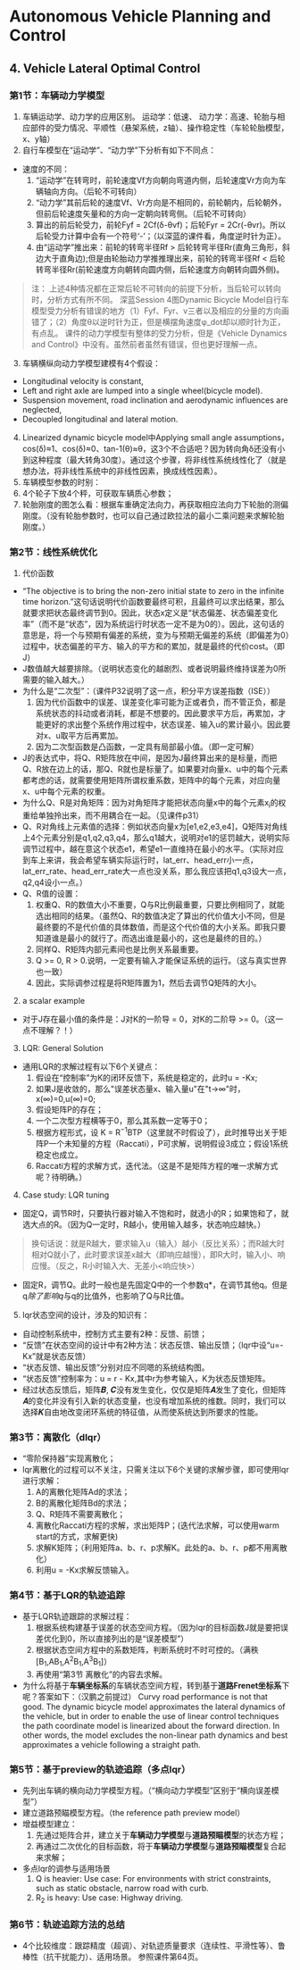 # Autonomous Vehicle Planning and Control
## 4. Vehicle Lateral Optimal Control
### 第1节：车辆动力学模型
1. 车辆运动学、动力学的应用区别。
运动学：低速、
动力学：高速、轮胎与相应部件的受力情况、平顺性（悬架系统，z轴）、操作稳定性（车轮轮胎模型，x、y轴）
2. 自行车模型在“运动学”、“动力学”下分析有如下不同点：
* 速度的不同：
  1. “运动学”在转弯时，前轮速度Vf方向朝向弯道内侧，后轮速度Vr方向为车辆轴向方向。（后轮不可转向）
  2. “动力学”其前后轮的速度Vf、Vr方向是不相同的，前轮朝内，后轮朝外，但前后轮速度矢量和的方向一定朝向转弯侧。（后轮不可转向）
  3. 算出的前后轮受力，前轮Fyf = 2Cf(δ-θvf)；后轮Fyr = 2Cr(-θvr)。所以后轮受力计算中会有一个符号‘-’；（以深蓝的课件看，角度逆时针为正）。
  4. 由“运动学”推出来：前轮的转弯半径Rf > 后轮转弯半径Rr(直角三角形，斜边大于直角边);但是由轮胎动力学推推理出来，前轮的转弯半径Rf < 后轮转弯半径Rr(前轮速度方向朝转向圆内侧，后轮速度方向朝转向圆外侧)。
> 注：
> 上述4种情况都在正常后轮不可转向的前提下分析，当后轮可以转向时，分析方式有所不同。
> 深蓝Session 4图Dynamic Bicycle Model自行车模型受力分析有错误的地方（1）Fyf、Fyr、v三者以及相应的分量的方向画错了；（2）角度θ以逆时针为正，但是横摆角速度φ_dot却以顺时针为正，有点乱。
> 课件的动力学模型有整体的受力分析，但是《Vehicle Dynamics and Control》中没有。虽然前者虽然有错误，但也更好理解一点。
3. 车辆横纵向动力学模型建模有4个假设：
  * Longitudinal velocity is constant,
  * Left and right axle are lumped into a single wheel(bicycle model).
  * Suspension movement, road inclination and aerodynamic influences are neglected,
  * Decoupled longitudinal and lateral motion.
4. Linearized dynamic bicycle model中Applying small angle assumptions，cos(δ)≈1、cos(δ)≈0、tan-1(θ)≈θ，这3个不合适吧？因为转向角δ还没有小到这种程度（最大转角30度）。通过这个步骤，将非线性系统线性化了（就是想办法，将非线性系统中的非线性因素，换成线性因素）。
5. 车辆模型参数的时别：
  1. 4个轮子下放4个秤，可获取车辆质心参数；
  2. 轮胎刚度的图怎么看：根据车重确定法向力，再获取相应法向力下轮胎的测偏刚度。（没有轮胎参数时，也可以自己通过欧拉法的最小二乘问题来求解轮胎刚度。）
### 第2节：线性系统优化
1. 代价函数
* “The objective is to bring the non-zero initial state to zero in the infinite time horizon.”这句话说明代价函数要最终可积，且最终可以求出结果，那么就要求把状态最终调节到0。因此，状态x定义是“状态偏差、状态偏差变化率”（而不是“状态”，因为系统运行时状态一定不是为0的）。因此，这句话的意思是，将一个与预期有偏差的系统，变为与预期无偏差的系统（即偏差为0）过程中，状态偏差的平方、输入的平方和的累加，就是最终的代价cost。（即J）
* J数值越大越要排除。（说明状态变化的越剧烈、或者说明最终维持误差为0所需要的输入越大。）
* 为什么是“二次型”：（课件P32说明了这一点，积分平方误差指数（ISE））
  1. 因为代价函数中的误差、误差变化率可能为正或者负，而不管正负，都是系统状态的抖动或者消耗，都是不想要的。因此要求平方后，再累加，才能更好的求出整个系统作用过程中，状态误差、输入u的累计最小。因此要对x、u取平方后再累加。
  2. 因为二次型函数是凸函数，一定具有局部最小值。（即一定可解）
* J的表达式中，将Q、R矩阵放在中间，是因为J最终算出来的是标量，而把Q、R放在边上的话，那Q、R就也是标量了。如果要对向量x、u中的每个元素都考虑的话，就需要使用矩阵所谓权重系数，矩阵中的每个元素，对应向量x、u中每个元素的权重。
* 为什么Q、R是对角矩阵：因为对角矩阵才能把状态向量x中的每个元素x<sub>i</sub>的权重给单独拎出来，而不用耦合在一起。（见课件p31）
* Q、R对角线上元素值的选择：例如状态向量x为[e1,e2,e3,e4]，Q矩阵对角线上4个元素分别是q1,q2,q3,q4，那么q1越大，说明对e1的惩罚越大，说明实际调节过程中，越在意这个状态e1，希望e1一直维持在最小的水平。（实际对应到车上来讲，我会希望车辆实际运行时，lat_err、head_err小一点，lat_err_rate、head_err_rate大一点也没关系，那么我应该把q1,q3设大一点，q2,q4设小一点。）
* Q、R值的设置：
  1. 权重Q、R的数值大小不重要，Q与R比例最重要，只要比例相同了，就能选出相同的结果。（虽然Q、R的数值决定了算出的代价值大小不同，但是最终要的不是代价值的具体数值，而是这个代价值的大小关系。即我只要知道谁是最小的就行了。而选出谁是最小的，这也是最终的目的。）
  2. 同样Q、R矩阵内部元素间也是比例关系最重要。
  3. Q >= 0, R > 0.说明，一定要有输入才能保证系统的运行。（这与真实世界也一致）
  4. 因此，实际调参过程是将R矩阵置为1，然后去调节Q矩阵的大小。
2. a scalar example
* 对于J存在最小值的条件是：J对K的一阶导 = 0，对K的二阶导 >= 0。（这一点不理解？！）
3. LQR: General Solution
* 通用LQR的求解过程有以下6个关键点：
  1. 假设在“控制率”为K的闭环反馈下，系统是稳定的，此时u = -Kx;
  2. 如果J是收敛的，那么"误差状态量x、输入量u"在"t->∞"时，x(∞)=0,u(∞)=0;
  3. 假设矩阵P的存在；
  4. 一个二次型方程横等于0，那么其系数一定等于0；
  5. 根据方程形式，设 K = R<sup>−1</sup>BTP（这里就不时假设了），此时推导出关于矩阵P一个未知量的方程（Raccati），P可求解，说明假设3成立；假设1系统稳定也成立。
  6. Raccati方程的求解方式，迭代法。（这是不是矩阵方程的唯一求解方式呢？待明确。）
4. Case study: LQR tuning
* 固定Q，调节R时，只要执行器对输入不饱和时，就选小的R；如果饱和了，就选大点的R。（因为Q一定时，R越小，使用输入越多，状态响应越快。）
> 换句话说：就是R越大，要求输入u（输入）越小（反比关系）；而R越大时相对Q就小了，此时要求误差x越大（即响应越慢），即R大时，输入小、响应慢。（反之，R小时输入大、无差小<响应快>）
* 固定R，调节Q。此时一般也是先固定Q中的一个参数q*，在调节其他q。但是q*除了影响q*与q的比值外，也影响了Q与R比值。
5. lqr状态空间的设计，涉及的知识有：
* 自动控制系统中，控制方式主要有2种：反馈、前馈；
* “反馈”在状态空间的设计中有2种方法：状态反馈、输出反馈；（lqr中设“u=-Kx”就是状态反馈）
* “状态反馈、输出反馈”分别对应不同嗯的系统结构图。
* “状态反馈”控制率为：u = r - Kx,其中r为参考输入，K为状态反馈矩阵。
* 经过状态反馈后，矩阵𝑩, 𝑪没有发生变化，仅仅是矩阵𝑨发生了变化，但矩阵𝑨的变化并没有引入新的状态变量，也没有增加系统的维数。同时，我们可以选择𝑲自由地改变闭环系统的特征值，从而使系统达到所要求的性能。
### 第3节：离散化（dlqr）
* “零阶保持器”实现离散化；
* lqr离散化的过程可以不关注，只需关注以下6个关键的求解步骤，即可使用lqr进行求解：
  1. A的离散化矩阵Ad的求法；
  2. B的离散化矩阵Bd的求法；
  3. Q、R矩阵不需要离散化；
  4. 离散化Raccati方程的求解，求出矩阵P；(迭代法求解，可以使用warm start的方式，求解更快)
  5. 求解K矩阵；（利用矩阵a、b、r、p求解K。此处的a、b、r、p都不用离散化）
  6. 利用u = -Kx求解反馈输入。
### 第4节：基于LQR的轨迹追踪
* 基于LQR轨迹跟踪的求解过程：
  1. 根据系统构建基于误差的状态空间方程。（因为lqr的目标函数J就是要把误差优化到0，所以直接列出的是“误差模型”）
  2. 根据状态空间方程中的系数矩阵，判断系统时不时可控的。（满秩[B<sub>1</sub>,AB<sub>1</sub>,A<sup>2</sup>B<sub>1</sub>,A<sup>3</sup>B<sub>1</sub>]）
  3. 再使用“第3节 离散化”的内容去求解。
* 为什么将基于**车辆坐标系**的车辆状态空间方程，转到基于**道路Frenet坐标系**下呢？答案如下：（汉鹏之前提过）
  Curvy road performance is not that good. The dynamic bicycle model approximates the lateral dynamics of the vehicle, but in order to enable the use of linear control techniques the path coordinate model is linearized about the forward direction. In other words, the model excludes the non-linear path dynamics and best approximates a vehicle following a straight path.
### 第5节：基于preview的轨迹追踪（多点lqr）
* 先列出车辆的横向动力学模型方程。（“横向动力学模型”区别于“横向误差模型”）
* 建立道路预瞄模型方程。（the reference path preview model）
* 增益模型建立：
  1. 先通过矩阵合并，建立关于**车辆动力学模型**与**道路预瞄模型**的状态方程；
  2. 再通过二次优化的目标函数，将于**车辆动力学模型**与**道路预瞄模型**复合起来求解；
* 多点lqr的调参与适用场景
  1. Q is heavier: Use case: For environments with strict constraints, such as static obstacle, narrow road with curb.
  2. R<sub>2</sub> is heavy: Use case: Highway driving.
### 第6节：轨迹追踪方法的总结
* 4个比较维度：跟踪精度（超调）、对轨迹质量要求（连续性、平滑性等）、鲁棒性（抗干扰能力）、适用场景。
参照课件第64页。


























